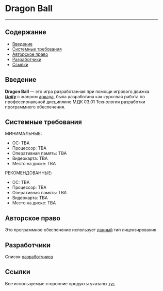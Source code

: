 # Dragon Ball
----
## Содержание
+ [Введение](#Введение)
+ [Системные требования](#Системные-требования)
+ [Авторское право](#Авторское-право)
+ [Разработчики](#Разработчики)
+ [Ссылки](#Ссылки)

## Введение
**Dragon Ball** — это игра разработанная при помощи игрового движка [***Unity***](#THIRD-PARTY) с жанром [аркада](https://ru.wikipedia.org/wiki/%D0%90%D1%80%D0%BA%D0%B0%D0%B4%D0%B0_(%D0%B6%D0%B0%D0%BD%D1%80)), была разработана как курсовая работа по профессиональной дисциплине МДК 03.01 Технология разработки программного обеспечения.

## Системные требования
МИНИМАЛЬНЫЕ:
+ ОС: TBA
+ Процессор: TBA
+ Оперативная память: TBA
+ Видеокарта: TBA
+ Место на диске: TBA

РЕКОМЕНДОВАННЫЕ:
+ ОС: TBA
+ Процессор: TBA
+ Оперативная память: TBA
+ Видеокарта: TBA
+ Место на диске: TBA

## Авторское право
Это программное обеспечение использует [данный](LICENSE) тип лицензирования.

## Разработчики
Список [разработчиков](CREDITS)

## Ссылки
Все используемые сторонние продукты указаны [тут](#THIRD-PARTY)